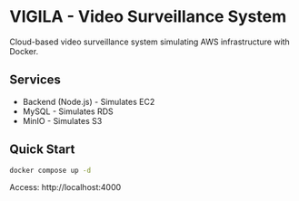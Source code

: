 # VIGILA - Video Surveillance System

Cloud-based video surveillance system simulating AWS infrastructure with Docker.

## Services

- Backend (Node.js) - Simulates EC2
- MySQL - Simulates RDS  
- MinIO - Simulates S3

## Quick Start

```bash
docker compose up -d
```

Access: http://localhost:4000
